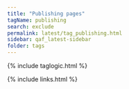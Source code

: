 ```yaml
---
title: "Publishing pages"
tagName: publishing
search: exclude
permalink: latest/tag_publishing.html
sidebar: qaf_latest-sidebar
folder: tags
---
```

{% include taglogic.html %}

{% include links.html %}
